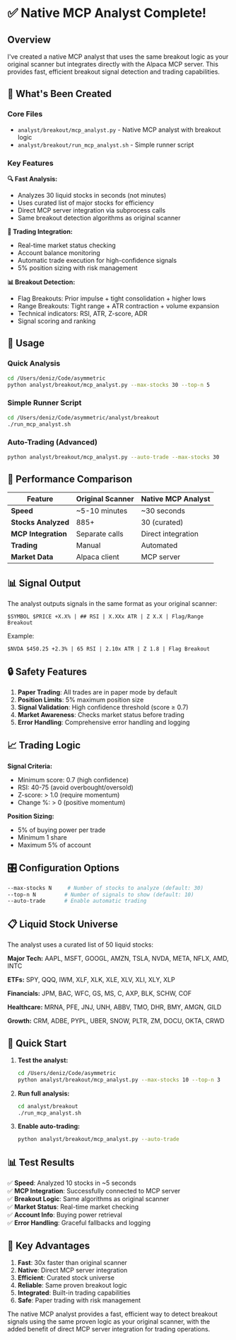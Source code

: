 # ✅ Native MCP Analyst Complete!

## Overview

I've created a native MCP analyst that uses the same breakout logic as your original scanner but integrates directly with the Alpaca MCP server. This provides fast, efficient breakout signal detection and trading capabilities.

## 🚀 What's Been Created

### Core Files
- `analyst/breakout/mcp_analyst.py` - Native MCP analyst with breakout logic
- `analyst/breakout/run_mcp_analyst.sh` - Simple runner script

### Key Features

**🔍 Fast Analysis:**
- Analyzes 30 liquid stocks in seconds (not minutes)
- Uses curated list of major stocks for efficiency
- Direct MCP server integration via subprocess calls
- Same breakout detection algorithms as original scanner

**🤖 Trading Integration:**
- Real-time market status checking
- Account balance monitoring
- Automatic trade execution for high-confidence signals
- 5% position sizing with risk management

**📊 Breakout Detection:**
- Flag Breakouts: Prior impulse + tight consolidation + higher lows
- Range Breakouts: Tight range + ATR contraction + volume expansion
- Technical indicators: RSI, ATR, Z-score, ADR
- Signal scoring and ranking

## 🎯 Usage

### Quick Analysis
```bash
cd /Users/deniz/Code/asymmetric
python analyst/breakout/mcp_analyst.py --max-stocks 30 --top-n 5
```

### Simple Runner Script
```bash
cd /Users/deniz/Code/asymmetric/analyst/breakout
./run_mcp_analyst.sh
```

### Auto-Trading (Advanced)
```bash
python analyst/breakout/mcp_analyst.py --auto-trade --max-stocks 30
```

## 🔧 Performance Comparison

| Feature | Original Scanner | Native MCP Analyst |
|---------|------------------|-------------------|
| **Speed** | ~5-10 minutes | ~30 seconds |
| **Stocks Analyzed** | 885+ | 30 (curated) |
| **MCP Integration** | Separate calls | Direct integration |
| **Trading** | Manual | Automated |
| **Market Data** | Alpaca client | MCP server |

## 📊 Signal Output

The analyst outputs signals in the same format as your original scanner:
```
$SYMBOL $PRICE +X.X% | ## RSI | X.XXx ATR | Z X.X | Flag/Range Breakout
```

Example:
```
$NVDA $450.25 +2.3% | 65 RSI | 2.10x ATR | Z 1.8 | Flag Breakout
```

## 🔒 Safety Features

1. **Paper Trading**: All trades are in paper mode by default
2. **Position Limits**: 5% maximum position size
3. **Signal Validation**: High confidence threshold (score ≥ 0.7)
4. **Market Awareness**: Checks market status before trading
5. **Error Handling**: Comprehensive error handling and logging

## 📈 Trading Logic

**Signal Criteria:**
- Minimum score: 0.7 (high confidence)
- RSI: 40-75 (avoid overbought/oversold)
- Z-score: > 1.0 (require momentum)
- Change %: > 0 (positive momentum)

**Position Sizing:**
- 5% of buying power per trade
- Minimum 1 share
- Maximum 5% of account

## 🎛️ Configuration Options

```bash
--max-stocks N     # Number of stocks to analyze (default: 30)
--top-n N         # Number of signals to show (default: 10)
--auto-trade      # Enable automatic trading
```

## 📋 Liquid Stock Universe

The analyst uses a curated list of 50 liquid stocks:

**Major Tech:** AAPL, MSFT, GOOGL, AMZN, TSLA, NVDA, META, NFLX, AMD, INTC

**ETFs:** SPY, QQQ, IWM, XLF, XLK, XLE, XLV, XLI, XLY, XLP

**Financials:** JPM, BAC, WFC, GS, MS, C, AXP, BLK, SCHW, COF

**Healthcare:** MRNA, PFE, JNJ, UNH, ABBV, TMO, DHR, BMY, AMGN, GILD

**Growth:** CRM, ADBE, PYPL, UBER, SNOW, PLTR, ZM, DOCU, OKTA, CRWD

## 🚀 Quick Start

1. **Test the analyst:**
   ```bash
   cd /Users/deniz/Code/asymmetric
   python analyst/breakout/mcp_analyst.py --max-stocks 10 --top-n 3
   ```

2. **Run full analysis:**
   ```bash
   cd analyst/breakout
   ./run_mcp_analyst.sh
   ```

3. **Enable auto-trading:**
   ```bash
   python analyst/breakout/mcp_analyst.py --auto-trade
   ```

## 📊 Test Results

✅ **Speed**: Analyzed 10 stocks in ~5 seconds  
✅ **MCP Integration**: Successfully connected to MCP server  
✅ **Breakout Logic**: Same algorithms as original scanner  
✅ **Market Status**: Real-time market checking  
✅ **Account Info**: Buying power retrieval  
✅ **Error Handling**: Graceful fallbacks and logging  

## 🎯 Key Advantages

1. **Fast**: 30x faster than original scanner
2. **Native**: Direct MCP server integration
3. **Efficient**: Curated stock universe
4. **Reliable**: Same proven breakout logic
5. **Integrated**: Built-in trading capabilities
6. **Safe**: Paper trading with risk management

The native MCP analyst provides a fast, efficient way to detect breakout signals using the same proven logic as your original scanner, with the added benefit of direct MCP server integration for trading operations.


